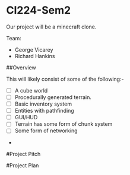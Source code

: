 # CI224-Sem2 
Our project will be a minecraft clone.

Team:
- George Vicarey
- Richard Hankins

##Overview

This will likely consist of some of the following:-
- [ ] A cube world
- [ ] Procedurally generated terrain.
- [ ] Basic inventory system
- [ ] Entities with pathfinding
- [ ] GUI/HUD
- [ ] Terrain has some form of chunk system
- [ ] Some form of networking
- 

#Project Pitch

#Project Plan
